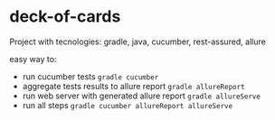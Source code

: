 # deck-of-cards
Project with tecnologies: gradle, java, cucumber, rest-assured, allure

easy way to: 
 * run cucumber tests `gradle cucumber`
 * aggregate tests results to allure report `gradle allureReport`
 * run web server with generated allure report `gradle allureServe`
 * run all steps `gradle cucumber allureReport allureServe`
